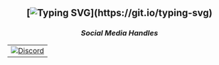 <h2 align="center">

[![Typing SVG](https://readme-typing-svg.herokuapp.com?font=Fira+Code&pause=1000&color=F7F7F7&center=true&random=false&width=435&lines=Hey+im+actavis!;I+know+python%2C+js%2C+HTML%2C+and+more!)](https://git.io/typing-svg)

</h2>

<h3 align='center'><i>Social Media Handles</i></h3>
<p align='center'>

<table width="auto" align='center'>
<tr>
    <td align='center' width="auto">
        <a href="https://discord.com/users/1145740797891850462"><img src="https://lanyard-profile-readme.vercel.app/api/1145740797891850462?theme=dark&bg=00000000&animated=true&hideDiscrim=false&borderRadius=30px&idleMessage=Probably%20doing%20something%20else..." alt="Discord"></a>
    </td>
</tr>
</table>
